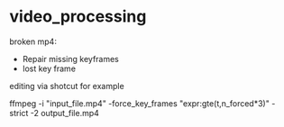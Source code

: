 # video_processing


broken mp4:
 - Repair missing keyframes
 - lost key frame 

editing via shotcut for example

ffmpeg -i "input_file.mp4" -force_key_frames "expr:gte(t,n_forced*3)" -strict -2 output_file.mp4
